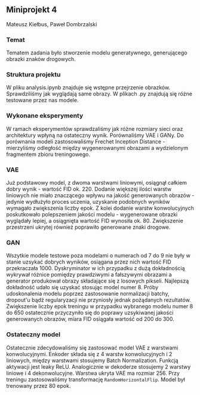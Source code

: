 ## Miniprojekt 4

Mateusz Kiełbus, Paweł Dombrzalski

### Temat

Tematem zadania było stworzenie modelu generatywnego, generującego obrazki znaków drogowych.

### Struktura projektu

W pliku analysis.ipynb znajduje się wstępne przejrzenie obrazków. Sprawdziliśmy jak wyglądają same obrazy. W plikach .py znajdują się różne testowane przez nas modele.

### Wykonane eksperymenty

W ramach eksperymentów sprawdzaliśmy jak różne rozmiary sieci oraz architektury wpłyną na ostateczny wynik. Porównaliśmy VAE i GANy. Do porównania modeli zastosowaliśmy Frechet Inception Distance - mierzyliśmy odległość między wygenerowanymi obrazami a wydzielonym fragmentem zbioru treningowego.

### VAE

Już podstawowy model, z dwoma warstwami liniowymi, osiągnął całkiem dobry wynik - wartość FID ok. 220. Dodanie większej ilości warstw liniowych nie miało znaczącego wpływu na jakość generowanych obrazów - jedynie wydłużyło proces uczenia, uzyskanie podobnych wyników wymagało zwiększenia liczby epok. Z kolei dodanie warstw konwolucyjnych poskutkowało polepszeniem jakości modelu - wygenerowane obrazki wyglądały lepiej, a osiągnięta wartość FID wynosiła ok. 80. Zwiększenie przestrzeni ukrytej również poprawiło generowane znaki drogowe.

### GAN

Wszytkie modele testowe poza modelami o numerach od 7 do 9 nie były w stanie uzsykać dobrych wyników, osiągana przez nich wartość FID przekraczała 1000. Dyskryminator w ich przypadku z dużą dokładnością wykrywał różnice pomiędzy prawdziwymi a fałszywymi obrazami a generator produkował obrazy składające się z losowych pikseli. Najlepszą dokładność udało się uzyskać stosując model numer 8. Próby udoskonalenia modelu poprzez zastosowanie normalizacji batchy, dropout'u bądź regularyzacji nie przyniosły jednak pożądanych rezultatów. Zwiększenie liczby epok treningu w przypadku wybranego modelu numer 8 do 650 ostatecznie przyczyniło się do poprawy uzsykiwanej jakości generowanych obrazów, miara FID osiągała wartość od 200 do 300.

### Ostateczny model

Ostatecznie zdecydowaliśmy się zastosować model VAE z warstwami konwolucyjnymi. Enkoder składa się z 4 warstw konwolucyjnych i 2 liniowych, między warstwami stosujemy Batch Normalization. Funkcją aktywacji jest leaky ReLU. Analogicznie w dekoderze stosujemy 2 warstwy liniowe i 4 dekonwolucyjne. Warstwa ukryta VAE ma rozmiar 256. Przy treningu zastosowaliśmy transformację `RandomHorizontalFlip`. Model był trenowany przez 80 epok.
